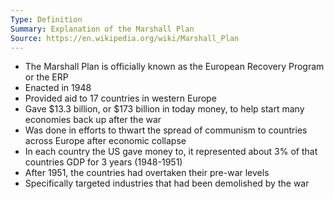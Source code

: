 ```yaml
---
Type: Definition
Summary: Explanation of the Marshall Plan
Source: https://en.wikipedia.org/wiki/Marshall_Plan
---
```

- The Marshall Plan is officially known as the European Recovery Program or the ERP
- Enacted in 1948
- Provided aid to 17 countries in western Europe
- Gave $13.3 billion, or $173 billion in today money, to help start many economies back up after the war
- Was done in efforts to thwart the spread of communism to countries across Europe after economic collapse
- In each country the US gave money to, it represented about 3% of that countries GDP for 3 years (1948-1951)
- After 1951, the countries had overtaken their pre-war levels
- Specifically targeted industries that had been demolished by the war